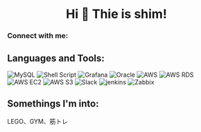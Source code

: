 <h1 align="center">Hi 👋 Thie is shim!</h1>

<h3 align="left">Connect with me:</h3>
<p align="left">
</p>

<h2 align="left">Languages and Tools:</h2>

![MySQL](https://img.shields.io/badge/-MySQL-4479A1?style=plastic&logo=mysql&logoColor=ffffff)
![Shell Script](https://img.shields.io/badge/-Grafana-F46800?style=plastic&logo=grafana&logoColor=222222)
![Grafana](https://img.shields.io/badge/-Shell_Script-43853d?style=plastic&logoColor=ffffff)
![Oracle](https://img.shields.io/badge/-Oracle-F80000?style=plastic&logo=oracle&logoColor=ffffff)
![AWS](https://img.shields.io/badge/-Amazon_AWS-232F3E?style=plastic&logo=amazonaws&logoColor=ffffff)
![AWS RDS](https://img.shields.io/badge/-Amazon_RDS-527FFF?style=plastic&logo=amazonrds&logoColor=ffffff)
![AWS EC2](https://img.shields.io/badge/-amazonec2-FF9900?style=plastic&logo=amazonec2&logoColor=ffffff)
![AWS S3](https://img.shields.io/badge/-amazons3-569A31?style=plastic&logo=amazons3&logoColor=ffffff)
![Slack](https://img.shields.io/badge/-Slack-4A154B?style=plastic&logo=slack&logoColor=ffffff)
![jenkins](https://img.shields.io/badge/-jenkins-D24939?style=plastic&logo=jenkins&logoColor=ffffff)
![Zabbix](https://img.shields.io/badge/-Zabbix-CC0000?style=plastic&logoColor=ffffff)

<h2 align="left">Somethings I'm into:</h2>
LEGO、GYM、筋トレ

